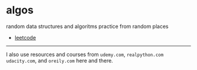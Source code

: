 # algos 

random data structures and algoritms practice from random places

- [leetcode](https://leetcode.com)


***

I also use resources and courses from `udemy.com`, `realpython.com`
`udacity.com`, and `oreily.com` here and there. 

